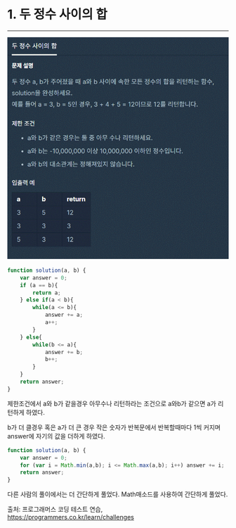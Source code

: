 # 1. 두 정수 사이의 합
---

![두 정수 사이의 합 이미지](../Images/알고리즘/두_정수_사이의_합.gif)

```js
function solution(a, b) {
    var answer = 0;
    if (a == b){
        return a;
    } else if(a < b){
        while(a <= b){
            answer += a;
            a++;
        }
    } else{
        while(b <= a){
            answer += b;
            b++;
        }
    }
    return answer;
}
```

제한조건에서 a와 b가 같을경우 아무수나 리턴하라는 조건으로
a와b가 같으면 a가 리턴하게 하였다.

b가 더 클경우 혹은 a가 더 큰 경우 작은 숫자가 반복문에서 반복할때마다 1씩 커지며<br>
answer에 자기의 값을 더하게 하였다.

```js
function solution(a, b) {
    var answer = 0;
    for (var i = Math.min(a,b); i <= Math.max(a,b); i++) answer += i;
    return answer;
}
```
다른 사람의 풀이에서는 더 간단하게 풀었다.
Math매소드를 사용하여 간단하게 풀었다.

출처: 프로그래머스 코딩 테스트 연습, https://programmers.co.kr/learn/challenges
